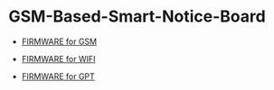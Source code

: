 # GSM-Based-Smart-Notice-Board

- [FIRMWARE for GSM](https://github.com/Sanjay0302/GSM-Based-Smart-Notice-Board/releases/tag/v0.2.0)
 
- [FIRMWARE for WIFI](https://github.com/Sanjay0302/GSM-Based-Smart-Notice-Board/releases/tag/v0.1.1)

- [FIRMWARE for GPT](https://github.com/Sanjay0302/GSM-Based-Smart-Notice-Board/blob/main/Programs/openai/ver7.ino)
